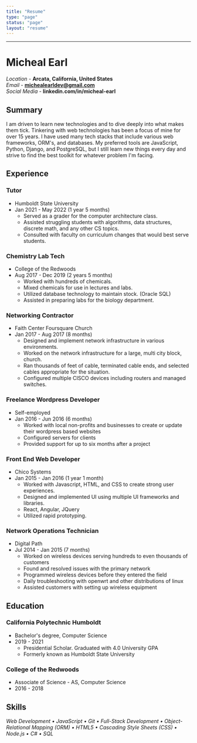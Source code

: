 ```yaml
---
title: "Resume"
type: "page"
status: "page"
layout: "resume"
---
```


---

# Micheal Earl
*Location* - **Arcata, California, United States**  
*Email* - **michealearldev@gmail.com**  
*Social Media* - **linkedin.com/in/micheal-earl**  

## Summary
I am driven to learn new technologies and to dive deeply into what makes them tick. Tinkering with web technologies has been a focus of mine for over 15 years. I have used many tech stacks that include various web frameworks, ORM's, and databases. My preferred tools are JavaScript, Python, Django, and PostgreSQL, but I still learn new things every day and strive to find the best toolkit for whatever problem I'm facing.

## Experience
### Tutor
- Humboldt State University
- Jan 2021 - May 2022 (1 year 5 months)
  - Served as a grader for the computer architecture class.
  - Assisted struggling students with algorithms, data structures, discrete math, and any other CS topics.
  - Consulted with faculty on curriculum changes that would best serve students.
  
### Chemistry Lab Tech
- College of the Redwoods
- Aug 2017 - Dec 2019 (2 years 5 months)
  - Worked with hundreds of chemicals.
  - Mixed chemicals for use in lectures and labs.
  - Utilized database technology to maintain stock. (Oracle SQL)
  - Assisted in preparing labs for the biology department.

### Networking Contractor
- Faith Center Foursquare Church
- Jan 2017 - Aug 2017 (8 months)
  - Designed and implement network infrastructure in various environments.
  - Worked on the network infrastructure for a large, multi city block, church.
  - Ran thousands of feet of cable, terminated cable ends, and selected cables appropriate for the situation.
  - Configured multiple CISCO devices including routers and managed switches.
  
### Freelance Wordpress Developer
- Self-employed
- Jan 2016 - Jun 2016 (6 months)
  - Worked with local non-profits and businesses to create or update their wordpress based websites
  - Configured servers for clients
  - Provided support for up to six months after a project

### Front End Web Developer
- Chico Systems
- Jan 2015 - Jan 2016 (1 year 1 month)
  - Worked with Javascript, HTML, and CSS to create strong user experiences.
  - Designed and implemented UI using multiple UI frameworks and libraries.
  - React, Angular, JQuery
  - Utilized rapid prototyping.
  
### Network Operations Technician
- Digital Path
- Jul 2014 - Jan 2015 (7 months)
  - Worked on wireless devices serving hundreds to even thousands of customers
  - Found and resolved issues with the primary network
  - Programmed wireless devices before they entered the field
  - Daily troubleshooting with openwrt and other distributions of linux
  - Assisted customers with setting up wireless equipment

## Education
### California Polytechnic Humboldt
- Bachelor's degree, Computer Science
- 2019 - 2021
  - Presidential Scholar. Graduated with 4.0 University GPA
  - Formerly known as Humboldt State University

### College of the Redwoods
- Associate of Science - AS, Computer Science
- 2016 - 2018


## Skills
*Web Development • JavaScript • Git • Full-Stack Development •  Object-Relational Mapping (ORM) • HTML5 • Cascading Style Sheets (CSS) • Node.js • C# • SQL*
